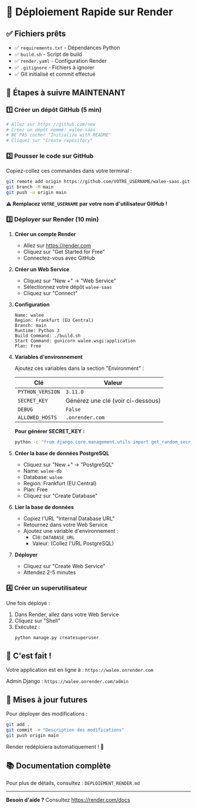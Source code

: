 # 🚀 Déploiement Rapide sur Render

## ✅ Fichiers prêts
- ✅ `requirements.txt` - Dépendances Python
- ✅ `build.sh` - Script de build
- ✅ `render.yaml` - Configuration Render
- ✅ `.gitignore` - Fichiers à ignorer
- ✅ Git initialisé et commit effectué

## 📝 Étapes à suivre MAINTENANT

### 1️⃣ Créer un dépôt GitHub (5 min)

```bash
# Allez sur https://github.com/new
# Créez un dépôt nommé: walee-saas
# NE PAS cocher "Initialize with README"
# Cliquez sur "Create repository"
```

### 2️⃣ Pousser le code sur GitHub

Copiez-collez ces commandes dans votre terminal :

```bash
git remote add origin https://github.com/VOTRE_USERNAME/walee-saas.git
git branch -M main
git push -u origin main
```

**⚠️ Remplacez `VOTRE_USERNAME` par votre nom d'utilisateur GitHub !**

### 3️⃣ Déployer sur Render (10 min)

1. **Créer un compte Render**
   - Allez sur https://render.com
   - Cliquez sur "Get Started for Free"
   - Connectez-vous avec GitHub

2. **Créer un Web Service**
   - Cliquez sur "New +" → "Web Service"
   - Sélectionnez votre dépôt `walee-saas`
   - Cliquez sur "Connect"

3. **Configuration**
   ```
   Name: walee
   Region: Frankfurt (EU Central)
   Branch: main
   Runtime: Python 3
   Build Command: ./build.sh
   Start Command: gunicorn walee.wsgi:application
   Plan: Free
   ```

4. **Variables d'environnement**
   
   Ajoutez ces variables dans la section "Environment" :
   
   | Clé | Valeur |
   |-----|--------|
   | `PYTHON_VERSION` | `3.11.0` |
   | `SECRET_KEY` | Générez une clé (voir ci-dessous) |
   | `DEBUG` | `False` |
   | `ALLOWED_HOSTS` | `.onrender.com` |

   **Pour générer SECRET_KEY :**
   ```bash
   python -c "from django.core.management.utils import get_random_secret_key; print(get_random_secret_key())"
   ```

5. **Créer la base de données PostgreSQL**
   - Cliquez sur "New +" → "PostgreSQL"
   - Name: `walee-db`
   - Database: `walee`
   - Region: Frankfurt (EU Central)
   - Plan: Free
   - Cliquez sur "Create Database"

6. **Lier la base de données**
   - Copiez l'URL "Internal Database URL"
   - Retournez dans votre Web Service
   - Ajoutez une variable d'environnement :
     - Clé: `DATABASE_URL`
     - Valeur: (Collez l'URL PostgreSQL)

7. **Déployer**
   - Cliquez sur "Create Web Service"
   - Attendez 2-5 minutes

### 4️⃣ Créer un superutilisateur

Une fois déployé :
1. Dans Render, allez dans votre Web Service
2. Cliquez sur "Shell"
3. Exécutez :
   ```bash
   python manage.py createsuperuser
   ```

## 🎉 C'est fait !

Votre application est en ligne à : `https://walee.onrender.com`

Admin Django : `https://walee.onrender.com/admin`

## 🔄 Mises à jour futures

Pour déployer des modifications :

```bash
git add .
git commit -m "Description des modifications"
git push origin main
```

Render redéploiera automatiquement ! 🚀

## 📚 Documentation complète

Pour plus de détails, consultez : `DEPLOIEMENT_RENDER.md`

---

**Besoin d'aide ?** Consultez https://render.com/docs
